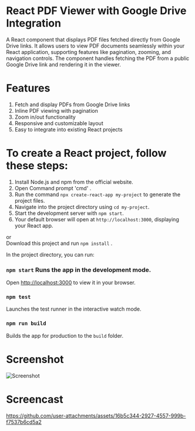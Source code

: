 # React PDF Viewer with Google Drive Integration

A React component that displays PDF files fetched directly from Google Drive links. It allows users to view PDF documents seamlessly within your React application, supporting features like pagination, zooming, and navigation controls. The component handles fetching the PDF from a public Google Drive link and rendering it in the viewer.

# Features
1. Fetch and display PDFs from Google Drive links
2. Inline PDF viewing with pagination
3. Zoom in/out functionality
4. Responsive and customizable layout
5. Easy to integrate into existing React projects

# To create a React project, follow these steps: 
1) Install Node.js and npm from the official website.
2) Open Command prompt 'cmd' . 
3) Run the command `npx create-react-app my-project` to generate the project files. 
4) Navigate into the project directory using `cd my-project`. 
5) Start the development server with `npm start`. 
6) Your default browser will open at `http://localhost:3000`, displaying your React app. 

or <br/>
Download this project and run `npm install` . 

In the project directory, you can run:
### `npm start` Runs the app in the development mode.
Open [http://localhost:3000](http://localhost:3000) to view it in your browser.

### `npm test`
Launches the test runner in the interactive watch mode.

### `npm run build`
Builds the app for production to the `build` folder.

# Screenshot
![Screenshot](https://github.com/user-attachments/assets/cb7f4869-de4c-4e93-abe9-19a8a2e7f68b)

# Screencast
https://github.com/user-attachments/assets/16b5c344-2927-4557-999b-f7537b6cd5a2


